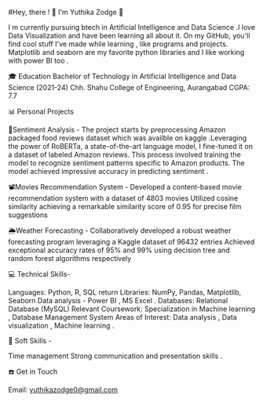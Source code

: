 #Hey, there ! 👋 I'm Yuthika Zodge 🌲 

I m currently pursuing btech in Artificial Intelligence and Data Science .I love Data Visualization and have been learning all about it. On my GitHub, you'll find cool stuff I've made while learning , like programs and projects. Matplotlib and seaborn are my favorite python libraries and I like working with power BI too . 


🎓 Education
Bachelor of Technology in Artificial Intelligence and Data Science (2021-24)
Chh. Shahu College of Engineering, Aurangabad
CGPA: 7.7 

📊 Personal Projects

💬Sentiment Analysis -
The project starts by preprocessing Amazon packaged food reviews dataset which was availble on kaggle .Leveraging the power of RoBERTa, a state-of-the-art language model, I fine-tuned it on a dataset of labeled Amazon reviews. This process involved training the model to recognize sentiment patterns specific to Amazon products. The model achieved impressive accuracy in predicting sentiment .

📽️Movies Recommendation System -
Developed a content-based movie recommendation system with a dataset of 4803 movies
Utilized cosine similarity achieving a remarkable similarity score of 0.95 for precise film suggestions

🌦️Weather Forecasting -
Collaboratively developed a robust weather forecasting program leveraging a Kaggle dataset of 96432 entries
Achieved exceptional accuracy rates of 95% and 99% using decision tree and random forest algorithms respectively

💻 Technical Skills-

Languages: Python, R, SQL  return
Libraries:  NumPy, Pandas, Matplotlib, Seaborn
Data analysis - Power BI , MS Excel .
Databases: Relational Database (MySQL)
Relevant Coursework: Specialization in Machine learning , Database Management System
Areas of Interest: Data analysis , Data visualization , Machine learning .

🧠 Soft Skills -

Time management 
Strong communication and presentation skills .

☎️ Get in Touch

Email: yuthikazodge0@gmail.com


<!---
yuthika21z/yuthika21z is a ✨ special ✨ repository because its `README.md` (this file) appears on your GitHub profile.
You can click the Preview link to take a look at your changes.
--->
